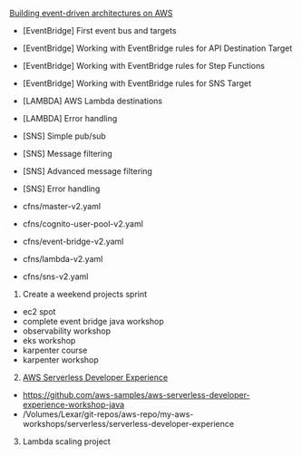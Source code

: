 [Building event-driven architectures on AWS](https://catalog.us-east-1.prod.workshops.aws/workshops/63320e83-6abc-493d-83d8-f822584fb3cb/en-US)

- [EventBridge] First event bus and targets
- [EventBridge] Working with EventBridge rules for API Destination Target
- [EventBridge] Working with EventBridge rules for Step Functions
- [EventBridge] Working with EventBridge rules for SNS Target

- [LAMBDA] AWS Lambda destinations
- [LAMBDA] Error handling
- [SNS] Simple pub/sub
- [SNS] Message filtering
- [SNS] Advanced message filtering
- [SNS] Error handling

- cfns/master-v2.yaml
- cfns/cognito-user-pool-v2.yaml
- cfns/event-bridge-v2.yaml
- cfns/lambda-v2.yaml
- cfns/sns-v2.yaml

1. Create a weekend projects sprint
- ec2 spot
- complete event bridge java workshop
- observability workshop
- eks workshop
- karpenter course
- karpenter workshop

2. [AWS Serverless Developer Experience](https://catalog.workshops.aws/serverless-developer-experience/en-US)
- https://github.com/aws-samples/aws-serverless-developer-experience-workshop-java
- /Volumes/Lexar/git-repos/aws-repo/my-aws-workshops/serverless/serverless-developer-experience

3. Lambda scaling project